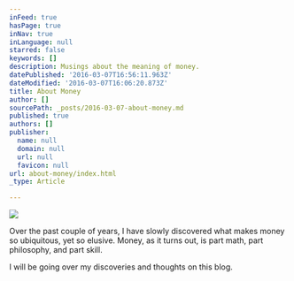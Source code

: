 ```yaml
---
inFeed: true
hasPage: true
inNav: true
inLanguage: null
starred: false
keywords: []
description: Musings about the meaning of money.
datePublished: '2016-03-07T16:56:11.963Z'
dateModified: '2016-03-07T16:06:20.873Z'
title: About Money
author: []
sourcePath: _posts/2016-03-07-about-money.md
published: true
authors: []
publisher:
  name: null
  domain: null
  url: null
  favicon: null
url: about-money/index.html
_type: Article

---
```

![](https://the-grid-user-content.s3-us-west-2.amazonaws.com/96cc99f1-511b-4715-a069-1f8c89223f73.jpg)

Over the past couple of years, I have slowly discovered what makes money so ubiquitous, yet so elusive. Money, as it turns out, is part math, part philosophy, and part skill. 

I will be going over my discoveries and thoughts on this blog.